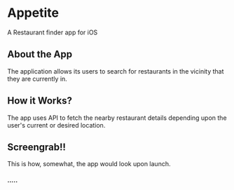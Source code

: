 # Appetite
A Restaurant finder app for iOS

## About the App
The application allows its users to search for restaurants in the vicinity that they are currently in.

## How it Works?
The app uses API to fetch the nearby restaurant details depending upon the user's current or desired location.

## Screengrab!!
This is how, somewhat, the app would look upon launch.

#### .....

